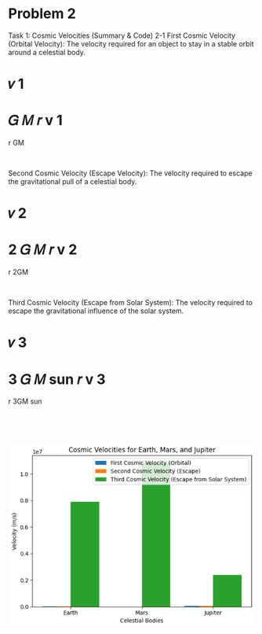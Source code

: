 # Problem 2

Task 1: Cosmic Velocities (Summary & Code)
2-1
First Cosmic Velocity (Orbital Velocity): The velocity required for an object to stay in a stable orbit around a celestial body.

𝑣
1
=
𝐺
𝑀
𝑟
v
1
​
=
r
GM
​

​

Second Cosmic Velocity (Escape Velocity): The velocity required to escape the gravitational pull of a celestial body.

𝑣
2
=
2
𝐺
𝑀
𝑟
v
2
​
=
r
2GM
​

​

Third Cosmic Velocity (Escape from Solar System): The velocity required to escape the gravitational influence of the solar system.

𝑣
3
=
3
𝐺
𝑀
sun
𝑟
v
3
​
=
r
3GM
sun
​

​

​

![alt text](image-5.png)
